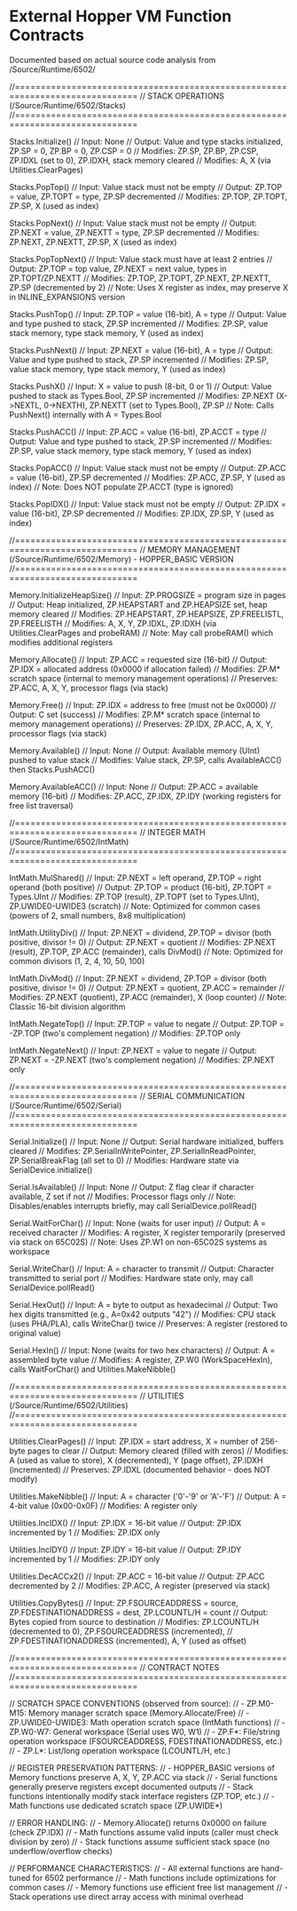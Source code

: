 # External Hopper VM Function Contracts
Documented based on actual source code analysis from /Source/Runtime/6502/

//==============================================================================
// STACK OPERATIONS (/Source/Runtime/6502/Stacks)
//==============================================================================

Stacks.Initialize()
// Input: None
// Output: Value and type stacks initialized, ZP.SP = 0, ZP.BP = 0, ZP.CSP = 0
// Modifies: ZP.SP, ZP.BP, ZP.CSP, ZP.IDXL (set to 0), ZP.IDXH, stack memory cleared
// Modifies: A, X (via Utilities.ClearPages)

Stacks.PopTop()
// Input: Value stack must not be empty
// Output: ZP.TOP = value, ZP.TOPT = type, ZP.SP decremented
// Modifies: ZP.TOP, ZP.TOPT, ZP.SP, X (used as index)

Stacks.PopNext()
// Input: Value stack must not be empty
// Output: ZP.NEXT = value, ZP.NEXTT = type, ZP.SP decremented
// Modifies: ZP.NEXT, ZP.NEXTT, ZP.SP, X (used as index)

Stacks.PopTopNext()
// Input: Value stack must have at least 2 entries
// Output: ZP.TOP = top value, ZP.NEXT = next value, types in ZP.TOPT/ZP.NEXTT
// Modifies: ZP.TOP, ZP.TOPT, ZP.NEXT, ZP.NEXTT, ZP.SP (decremented by 2)
// Note: Uses X register as index, may preserve X in INLINE_EXPANSIONS version

Stacks.PushTop()
// Input: ZP.TOP = value (16-bit), A = type
// Output: Value and type pushed to stack, ZP.SP incremented
// Modifies: ZP.SP, value stack memory, type stack memory, Y (used as index)

Stacks.PushNext()
// Input: ZP.NEXT = value (16-bit), A = type
// Output: Value and type pushed to stack, ZP.SP incremented
// Modifies: ZP.SP, value stack memory, type stack memory, Y (used as index)

Stacks.PushX()
// Input: X = value to push (8-bit, 0 or 1)
// Output: Value pushed to stack as Types.Bool, ZP.SP incremented
// Modifies: ZP.NEXT (X->NEXTL, 0->NEXTH), ZP.NEXTT (set to Types.Bool), ZP.SP
// Note: Calls PushNext() internally with A = Types.Bool

Stacks.PushACC()
// Input: ZP.ACC = value (16-bit), ZP.ACCT = type
// Output: Value and type pushed to stack, ZP.SP incremented
// Modifies: ZP.SP, value stack memory, type stack memory, Y (used as index)

Stacks.PopACC()
// Input: Value stack must not be empty
// Output: ZP.ACC = value (16-bit), ZP.SP decremented
// Modifies: ZP.ACC, ZP.SP, Y (used as index)
// Note: Does NOT populate ZP.ACCT (type is ignored)

Stacks.PopIDX()
// Input: Value stack must not be empty
// Output: ZP.IDX = value (16-bit), ZP.SP decremented
// Modifies: ZP.IDX, ZP.SP, Y (used as index)

//==============================================================================
// MEMORY MANAGEMENT (/Source/Runtime/6502/Memory) - HOPPER_BASIC VERSION
//==============================================================================

Memory.InitializeHeapSize()
// Input: ZP.PROGSIZE = program size in pages
// Output: Heap initialized, ZP.HEAPSTART and ZP.HEAPSIZE set, heap memory cleared
// Modifies: ZP.HEAPSTART, ZP.HEAPSIZE, ZP.FREELISTL, ZP.FREELISTH
// Modifies: A, X, Y, ZP.IDXL, ZP.IDXH (via Utilities.ClearPages and probeRAM)
// Note: May call probeRAM() which modifies additional registers

Memory.Allocate()
// Input: ZP.ACC = requested size (16-bit)
// Output: ZP.IDX = allocated address (0x0000 if allocation failed)
// Modifies: ZP.M* scratch space (internal to memory management operations)
// Preserves: ZP.ACC, A, X, Y, processor flags (via stack)

Memory.Free()
// Input: ZP.IDX = address to free (must not be 0x0000)
// Output: C set (success)
// Modifies: ZP.M* scratch space (internal to memory management operations)
// Preserves: ZP.IDX, ZP.ACC, A, X, Y, processor flags (via stack)

Memory.Available()
// Input: None
// Output: Available memory (UInt) pushed to value stack
// Modifies: Value stack, ZP.SP, calls AvailableACC() then Stacks.PushACC()

Memory.AvailableACC()
// Input: None
// Output: ZP.ACC = available memory (16-bit)
// Modifies: ZP.ACC, ZP.IDX, ZP.IDY (working registers for free list traversal)

//==============================================================================
// INTEGER MATH (/Source/Runtime/6502/IntMath)
//==============================================================================

IntMath.MulShared()
// Input: ZP.NEXT = left operand, ZP.TOP = right operand (both positive)
// Output: ZP.TOP = product (16-bit), ZP.TOPT = Types.UInt
// Modifies: ZP.TOP (result), ZP.TOPT (set to Types.UInt), ZP.UWIDE0-UWIDE3 (scratch)
// Note: Optimized for common cases (powers of 2, small numbers, 8x8 multiplication)

IntMath.UtilityDiv()
// Input: ZP.NEXT = dividend, ZP.TOP = divisor (both positive, divisor != 0)
// Output: ZP.NEXT = quotient
// Modifies: ZP.NEXT (result), ZP.TOP, ZP.ACC (remainder), calls DivMod()
// Note: Optimized for common divisors (1, 2, 4, 10, 50, 100)

IntMath.DivMod()
// Input: ZP.NEXT = dividend, ZP.TOP = divisor (both positive, divisor != 0)
// Output: ZP.NEXT = quotient, ZP.ACC = remainder
// Modifies: ZP.NEXT (quotient), ZP.ACC (remainder), X (loop counter)
// Note: Classic 16-bit division algorithm

IntMath.NegateTop()
// Input: ZP.TOP = value to negate
// Output: ZP.TOP = -ZP.TOP (two's complement negation)
// Modifies: ZP.TOP only

IntMath.NegateNext()
// Input: ZP.NEXT = value to negate
// Output: ZP.NEXT = -ZP.NEXT (two's complement negation)
// Modifies: ZP.NEXT only

//==============================================================================
// SERIAL COMMUNICATION (/Source/Runtime/6502/Serial)
//==============================================================================

Serial.Initialize()
// Input: None
// Output: Serial hardware initialized, buffers cleared
// Modifies: ZP.SerialInWritePointer, ZP.SerialInReadPointer, ZP.SerialBreakFlag (all set to 0)
// Modifies: Hardware state via SerialDevice.initialize()

Serial.IsAvailable()
// Input: None
// Output: Z flag clear if character available, Z set if not
// Modifies: Processor flags only
// Note: Disables/enables interrupts briefly, may call SerialDevice.pollRead()

Serial.WaitForChar()
// Input: None (waits for user input)
// Output: A = received character
// Modifies: A register, X register temporarily (preserved via stack on 65C02S)
// Note: Uses ZP.W1 on non-65C02S systems as workspace

Serial.WriteChar()
// Input: A = character to transmit
// Output: Character transmitted to serial port
// Modifies: Hardware state only, may call SerialDevice.pollRead()

Serial.HexOut()
// Input: A = byte to output as hexadecimal
// Output: Two hex digits transmitted (e.g., A=0x42 outputs "42")
// Modifies: CPU stack (uses PHA/PLA), calls WriteChar() twice
// Preserves: A register (restored to original value)

Serial.HexIn()
// Input: None (waits for two hex characters)
// Output: A = assembled byte value
// Modifies: A register, ZP.W0 (WorkSpaceHexIn), calls WaitForChar() and Utilities.MakeNibble()

//==============================================================================
// UTILITIES (/Source/Runtime/6502/Utilities)
//==============================================================================

Utilities.ClearPages()
// Input: ZP.IDX = start address, X = number of 256-byte pages to clear
// Output: Memory cleared (filled with zeros)
// Modifies: A (used as value to store), X (decremented), Y (page offset), ZP.IDXH (incremented)
// Preserves: ZP.IDXL (documented behavior - does NOT modify)

Utilities.MakeNibble()
// Input: A = character ('0'-'9' or 'A'-'F')
// Output: A = 4-bit value (0x00-0x0F)
// Modifies: A register only

Utilities.IncIDX()
// Input: ZP.IDX = 16-bit value
// Output: ZP.IDX incremented by 1
// Modifies: ZP.IDX only

Utilities.IncIDY()
// Input: ZP.IDY = 16-bit value
// Output: ZP.IDY incremented by 1
// Modifies: ZP.IDY only

Utilities.DecACCx2()
// Input: ZP.ACC = 16-bit value
// Output: ZP.ACC decremented by 2
// Modifies: ZP.ACC, A register (preserved via stack)

Utilities.CopyBytes()
// Input: ZP.FSOURCEADDRESS = source, ZP.FDESTINATIONADDRESS = dest, ZP.LCOUNTL/H = count
// Output: Bytes copied from source to destination
// Modifies: ZP.LCOUNTL/H (decremented to 0), ZP.FSOURCEADDRESS (incremented), 
//          ZP.FDESTINATIONADDRESS (incremented), A, Y (used as offset)

//==============================================================================
// CONTRACT NOTES
//==============================================================================

// SCRATCH SPACE CONVENTIONS (observed from source):
// - ZP.M0-M15: Memory manager scratch space (Memory.Allocate/Free)
// - ZP.UWIDE0-UWIDE3: Math operation scratch space (IntMath functions)
// - ZP.W0-W7: General workspace (Serial uses W0, W1)
// - ZP.F*: File/string operation workspace (FSOURCEADDRESS, FDESTINATIONADDRESS, etc.)
// - ZP.L*: List/long operation workspace (LCOUNTL/H, etc.)

// REGISTER PRESERVATION PATTERNS:
// - HOPPER_BASIC versions of Memory functions preserve A, X, Y, ZP.ACC via stack
// - Serial functions generally preserve registers except documented outputs
// - Stack functions intentionally modify stack interface registers (ZP.TOP, etc.)
// - Math functions use dedicated scratch space (ZP.UWIDE*)

// ERROR HANDLING:
// - Memory.Allocate() returns 0x0000 on failure (check ZP.IDX)
// - Math functions assume valid inputs (caller must check division by zero)
// - Stack functions assume sufficient stack space (no underflow/overflow checks)

// PERFORMANCE CHARACTERISTICS:
// - All external functions are hand-tuned for 6502 performance
// - Math functions include optimizations for common cases
// - Memory functions use efficient free list management
// - Stack operations use direct array access with minimal overhead